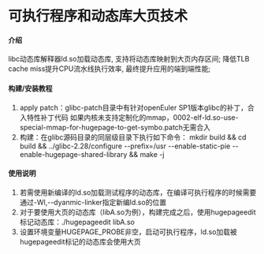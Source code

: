 # 可执行程序和动态库大页技术

#### 介绍

libc动态库解释器ld.so加载动态库, 支持将动态库映射到大页内存区间; 降低TLB cache miss提升CPU流水线执行效率, 最终提升应用的端到端性能;



#### 构建/安装教程

1. apply patch：glibc-patch目录中有针对openEuler SP1版本glibc的补丁，合入特性补丁代码
   如果内核未支持定制化的mmap，0002-elf-ld.so-use-special-mmap-for-hugepage-to-get-symbo.patch无需合入
2. 构建：在glibc源码目录的同层级目录下执行如下命令：
   mkdir build && cd build && ../glibc-2.28/configure --prefix=/usr --enable-static-pie --enable-hugepage-shared-library && make -j



#### 使用说明

1.  若需使用新编译的ld.so加载测试程序的动态库，在编译可执行程序的时候需要通过-Wl,--dyanmic-linker指定新编ld.so的位置
2.  对于要使用大页的动态库（libA.so为例），构建完成之后，使用hugepageedit标记动态库：./hugepageedit libA.so
3.  设置环境变量HUGEPAGE_PROBE非空，启动可执行程序，ld.so加载被hugepageedit标记的动态库会使用大页







